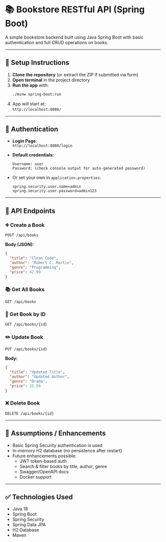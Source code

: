 # 📚 Bookstore RESTful API (Spring Boot)

A simple bookstore backend built using Java Spring Boot with basic authentication and full CRUD operations on books.

---

## 🚀 Setup Instructions

1. **Clone the repository** (or extract the ZIP if submitted via form)
2. **Open terminal** in the project directory
3. **Run the app** with:
   ```bash
   ./mvnw spring-boot:run
   ```
4. App will start at:  
   `http://localhost:8080/`

---

## 🔐 Authentication

- **Login Page**:  
  `http://localhost:8080/login`

- **Default credentials:**

  ```
  Username: user
  Password: (check console output for auto-generated password)
  ```

- Or set your own in `application.properties`:
  ```properties
  spring.security.user.name=admin
  spring.security.user.password=admin123
  ```

---

## 📘 API Endpoints

### ➕ Create a Book

```
POST /api/books
```

**Body (JSON):**

```json
{
  "title": "Clean Code",
  "author": "Robert C. Martin",
  "genre": "Programming",
  "price": 42.99
}
```

### 📚 Get All Books

```
GET /api/books
```

### 📖 Get Book by ID

```
GET /api/books/{id}
```

### ✏️ Update Book

```
PUT /api/books/{id}
```

**Body:**

```json
{
  "title": "Updated Title",
  "author": "Updated Author",
  "genre": "Drama",
  "price": 25.99
}
```

### ❌ Delete Book

```
DELETE /api/books/{id}
```

---

## 📄 Assumptions / Enhancements

- Basic Spring Security authentication is used
- In-memory H2 database (no persistence after restart)
- Future enhancements possible:
  - JWT token-based auth
  - Search & filter books by title, author, genre
  - Swagger/OpenAPI docs
  - Docker support

---

## ✅ Technologies Used

- Java 18
- Spring Boot
- Spring Security
- Spring Data JPA
- H2 Database
- Maven
